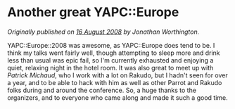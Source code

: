 # Another great YAPC::Europe
    
*Originally published on [16 August 2008](https://use-perl.github.io/user/JonathanWorthington/journal/37208/) by Jonathan Worthington.*

YAPC::Europe::2008 was awesome, as YAPC::Europe does tend to be. I think my talks went fairly well, though attempting to sleep more and drink less than usual was epic fail, so I'm currently exhausted and enjoying a quiet, relaxing night in the hotel room. It was also great to meet up with *Patrick Michaud*, who I work with a lot on Rakudo, but I hadn't seen for over a year, and to be able to hack with him as well as other Parrot and Rakudo folks during and around the conference. So, a huge thanks to the organizers, and to everyone who came along and made it such a good time.
